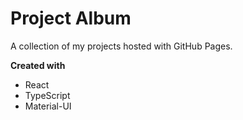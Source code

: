 # Project Album

A collection of my projects hosted with GitHub Pages.

**Created with**

* React
* TypeScript
* Material-UI
